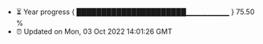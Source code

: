 - ⏳ Year progress { ██████████████████████▁▁▁▁▁▁▁▁ } 75.50 %
- ⏰ Updated on Mon, 03 Oct 2022 14:01:26 GMT

